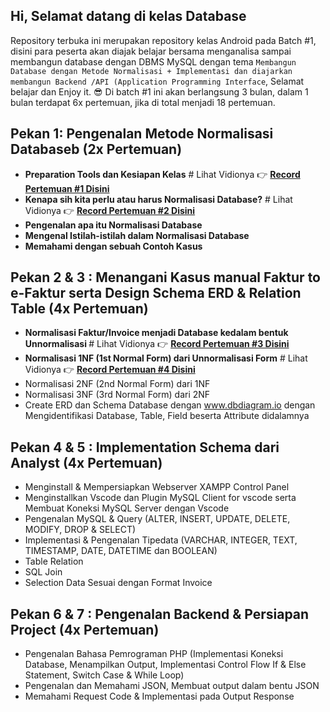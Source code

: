 ## Hi, Selamat datang di kelas Database
Repository terbuka ini merupakan repository kelas Android pada Batch #1, disini para peserta akan diajak belajar bersama menganalisa sampai membangun database dengan DBMS MySQL dengan tema `Membangun Database dengan Metode Normalisasi + Implementasi dan diajarkan membangun Backend /API (Application Programming Interface`, Selamat belajar dan Enjoy it. 😎 Di batch #1 ini akan berlangsung 3 bulan, dalam 1 bulan terdapat 6x pertemuan, jika di total menjadi 18 pertemuan.

## Pekan 1: Pengenalan Metode Normalisasi Databaseb (2x Pertemuan)

* <b>Preparation Tools dan Kesiapan Kelas</b> # Lihat Vidionya 👉 <a href="https://drive.google.com/file/d/1Nyc5zSFFALA13Vms3zvIDSER9A9ED8Jh/view?usp=sharing"><b>Record Pertemuan #1 Disini</b></a>
* <b>Kenapa sih kita perlu atau harus Normalisasi Database?</b> # Lihat Vidionya 👉 <a href="https://drive.google.com/file/d/1bSlsgF_mFRav2rkOg3CaYWqTrTja4Ve8/view?usp=sharing"><b>Record Pertemuan #2 Disini</b></a>
* <b>Pengenalan apa itu Normalisasi Database </b>
* <b>Mengenal Istilah-istilah dalam Normalisasi Database </b> 
* <b>Memahami dengan sebuah Contoh Kasus </b>

## Pekan 2 & 3 : Menangani Kasus manual Faktur to e-Faktur serta Design Schema ERD & Relation Table (4x Pertemuan)

* <b>Normalisasi Faktur/Invoice menjadi Database kedalam bentuk Unnormalisasi </b> # Lihat Vidionya 👉 <a href="https://drive.google.com/file/d/1ynGLVw78FPFrFj40SlGPw8HB5VdUTSjV/view?usp=sharing"><b>Record Pertemuan #3 Disini</b></a>
* <b>Normalisasi 1NF (1st Normal Form) dari Unnormalisasi Form</b> # Lihat Vidionya 👉 <a href="https://drive.google.com/file/d/14Ugo4-PimHzqpl86iJdvjqIP5X7Tg8k3/view?usp=sharing"><b>Record Pertemuan #4 Disini</b></a>
* Normalisasi 2NF (2nd Normal Form) dari 1NF 
* Normalisasi 3NF (3rd Normal Form) dari 2NF
* Create ERD dan Schema Database dengan www.dbdiagram.io dengan Mengidentifikasi Database, Table, Field beserta Attribute didalamnya 

## Pekan 4 & 5 : Implementation Schema dari Analyst (4x Pertemuan)

* Menginstall & Mempersiapkan Webserver XAMPP Control Panel
* Menginstallkan Vscode dan Plugin MySQL Client for vscode serta Membuat Koneksi MySQL Server dengan Vscode 
* Pengenalan MySQL & Query (ALTER, INSERT, UPDATE, DELETE, MODIFY, DROP & SELECT)
* Implementasi & Pengenalan Tipedata (VARCHAR, INTEGER, TEXT, TIMESTAMP, DATE, DATETIME dan BOOLEAN) 
* Table Relation 
* SQL Join 
* Selection Data Sesuai dengan Format Invoice 

## Pekan 6 & 7 : Pengenalan Backend & Persiapan Project (4x Pertemuan)
* Pengenalan Bahasa Pemrograman PHP (Implementasi Koneksi Database, Menampilkan Output, Implementasi Control Flow If & Else Statement, Switch Case & While Loop) 
* Pengenalan dan Memahami JSON, Membuat output dalam bentu JSON 
* Memahami Request Code & Implementasi pada Output Response 
